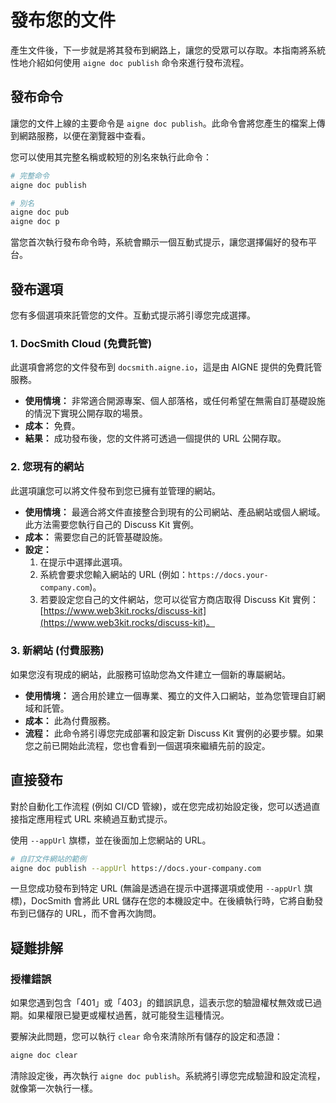 # 發布您的文件

產生文件後，下一步就是將其發布到網路上，讓您的受眾可以存取。本指南將系統性地介紹如何使用 `aigne doc publish` 命令來進行發布流程。

## 發布命令

讓您的文件上線的主要命令是 `aigne doc publish`。此命令會將您產生的檔案上傳到網路服務，以便在瀏覽器中查看。

您可以使用其完整名稱或較短的別名來執行此命令：

```bash
# 完整命令
aigne doc publish

# 別名
aigne doc pub
aigne doc p
```

當您首次執行發布命令時，系統會顯示一個互動式提示，讓您選擇偏好的發布平台。

## 發布選項

您有多個選項來託管您的文件。互動式提示將引導您完成選擇。

### 1. DocSmith Cloud (免費託管)

此選項會將您的文件發布到 `docsmith.aigne.io`，這是由 AIGNE 提供的免費託管服務。

-   **使用情境：** 非常適合開源專案、個人部落格，或任何希望在無需自訂基礎設施的情況下實現公開存取的場景。
-   **成本：** 免費。
-   **結果：** 成功發布後，您的文件將可透過一個提供的 URL 公開存取。

### 2. 您現有的網站

此選項讓您可以將文件發布到您已擁有並管理的網站。

-   **使用情境：** 最適合將文件直接整合到現有的公司網站、產品網站或個人網域。此方法需要您執行自己的 Discuss Kit 實例。
-   **成本：** 需要您自己的託管基礎設施。
-   **設定：**
    1.  在提示中選擇此選項。
    2.  系統會要求您輸入網站的 URL (例如：`https://docs.your-company.com`)。
    3.  若要設定您自己的文件網站，您可以從官方商店取得 Discuss Kit 實例：[https://www.web3kit.rocks/discuss-kit](https://www.web3kit.rocks/discuss-kit)。

### 3. 新網站 (付費服務)

如果您沒有現成的網站，此服務可協助您為文件建立一個新的專屬網站。

-   **使用情境：** 適合用於建立一個專業、獨立的文件入口網站，並為您管理自訂網域和託管。
-   **成本：** 此為付費服務。
-   **流程：** 此命令將引導您完成部署和設定新 Discuss Kit 實例的必要步驟。如果您之前已開始此流程，您也會看到一個選項來繼續先前的設定。

## 直接發布

對於自動化工作流程 (例如 CI/CD 管線)，或在您完成初始設定後，您可以透過直接指定應用程式 URL 來繞過互動式提示。

使用 `--appUrl` 旗標，並在後面加上您網站的 URL。

```bash
# 自訂文件網站的範例
aigne doc publish --appUrl https://docs.your-company.com
```

一旦您成功發布到特定 URL (無論是透過在提示中選擇選項或使用 `--appUrl` 旗標)，DocSmith 會將此 URL 儲存在您的本機設定中。在後續執行時，它將自動發布到已儲存的 URL，而不會再次詢問。

## 疑難排解

### 授權錯誤

如果您遇到包含「401」或「403」的錯誤訊息，這表示您的驗證權杖無效或已過期。如果權限已變更或權杖過舊，就可能發生這種情況。

要解決此問題，您可以執行 `clear` 命令來清除所有儲存的設定和憑證：

```bash
aigne doc clear
```

清除設定後，再次執行 `aigne doc publish`。系統將引導您完成驗證和設定流程，就像第一次執行一樣。